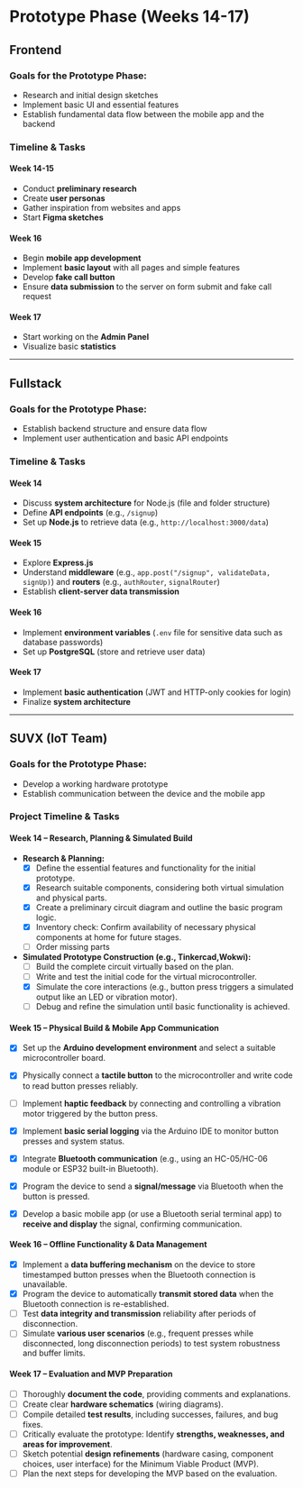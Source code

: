 # Prototype Phase (Weeks 14-17)

## Frontend  
### Goals for the Prototype Phase:  
- Research and initial design sketches  
- Implement basic UI and essential features  
- Establish fundamental data flow between the mobile app and the backend  

### Timeline & Tasks  

#### **Week 14-15**  
- Conduct **preliminary research**  
- Create **user personas**  
- Gather inspiration from websites and apps  
- Start **Figma sketches**  

#### **Week 16**  
- Begin **mobile app development**  
- Implement **basic layout** with all pages and simple features  
- Develop **fake call button**  
- Ensure **data submission** to the server on form submit and fake call request  

#### **Week 17**  
- Start working on the **Admin Panel**  
- Visualize basic **statistics**  

---

## Fullstack  
### Goals for the Prototype Phase:  
- Establish backend structure and ensure data flow  
- Implement user authentication and basic API endpoints  

### Timeline & Tasks  

#### **Week 14**  
- Discuss **system architecture** for Node.js (file and folder structure)  
- Define **API endpoints** (e.g., `/signup`)  
- Set up **Node.js** to retrieve data (e.g., `http://localhost:3000/data`)  

#### **Week 15**  
- Explore **Express.js**  
- Understand **middleware** (e.g., `app.post("/signup", validateData, signUp)`) and **routers** (e.g., `authRouter`, `signalRouter`)  
- Establish **client-server data transmission**  

#### **Week 16**  
- Implement **environment variables** (`.env` file for sensitive data such as database passwords)  
- Set up **PostgreSQL** (store and retrieve user data)  

#### **Week 17**  
- Implement **basic authentication** (JWT and HTTP-only cookies for login)  
- Finalize **system architecture**  

---

## SUVX (IoT Team)  
### Goals for the Prototype Phase:  
- Develop a working hardware prototype  
- Establish communication between the device and the mobile app  

### Project Timeline & Tasks

#### **Week 14 – Research, Planning & Simulated Build**

* **Research & Planning:**
    * [x] Define the essential features and functionality for the initial prototype.
    * [x] Research suitable components, considering both virtual simulation and physical parts.
    * [x] Create a preliminary circuit diagram and outline the basic program logic.
    * [x] Inventory check: Confirm availability of necessary physical components at home for future stages.
    * [ ] Order missing parts
* **Simulated Prototype Construction (e.g., Tinkercad,Wokwi):**
    * [ ] Build the complete circuit virtually based on the plan.
    * [ ] Write and test the initial code for the virtual microcontroller.
    * [x] Simulate the core interactions (e.g., button press triggers a simulated output like an LED or vibration motor).
    * [ ] Debug and refine the simulation until basic functionality is achieved.

#### **Week 15 – Physical Build & Mobile App Communication**

* [x] Set up the **Arduino development environment** and select a suitable microcontroller board.
* [x] Physically connect a **tactile button** to the microcontroller and write code to read button presses reliably.
* [ ] Implement **haptic feedback** by connecting and controlling a vibration motor triggered by the button press.
* [x] Implement **basic serial logging** via the Arduino IDE to monitor button presses and system status.

* [x] Integrate **Bluetooth communication** (e.g., using an HC-05/HC-06 module or ESP32 built-in Bluetooth).
* [x] Program the device to send a **signal/message** via Bluetooth when the button is pressed.
* [x] Develop a basic mobile app (or use a Bluetooth serial terminal app) to **receive and display** the signal, confirming communication.


#### **Week 16 – Offline Functionality & Data Management**

* [x] Implement a **data buffering mechanism** on the device to store timestamped button presses when the Bluetooth connection is unavailable.
* [x] Program the device to automatically **transmit stored data** when the Bluetooth connection is re-established.
* [ ] Test **data integrity and transmission** reliability after periods of disconnection.
* [ ] Simulate **various user scenarios** (e.g., frequent presses while disconnected, long disconnection periods) to test system robustness and buffer limits.

#### **Week 17 – Evaluation and MVP Preparation**

* [ ] Thoroughly **document the code**, providing comments and explanations.
* [ ] Create clear **hardware schematics** (wiring diagrams).
* [ ] Compile detailed **test results**, including successes, failures, and bug fixes.
* [ ] Critically evaluate the prototype: Identify **strengths, weaknesses, and areas for improvement**.
* [ ] Sketch potential **design refinements** (hardware casing, component choices, user interface) for the Minimum Viable Product (MVP).
* [ ] Plan the next steps for developing the MVP based on the evaluation.
